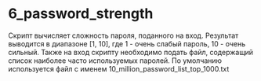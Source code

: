 # 6_password_strength
Скрипт вычисляет сложность пароля, поданного на вход. Результат выводится в диапазоне [1, 10], где 1 - очень слабый пароль, 10 - очень сильный.
Также на вход скрипту необходимо подать файл, содержащий список наиболее часто используемых паролей. По умолчанию используется файл с именем 10_million_password_list_top_1000.txt
